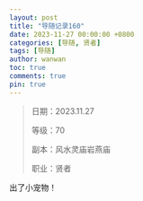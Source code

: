 ```yaml
---
layout: post
title: "导随记录160"
date: 2023-11-27 00:00:00 +0800
categories: [导随, 贤者]
tags: [导随]
author: wanwan
toc: true
comments: true
pin: true
---
```

> 日期：2023.11.27
>
> 等级：70
>
> 副本：风水灵庙岩燕庙
>
> 职业：贤者

出了小宠物！